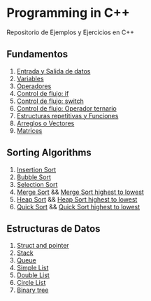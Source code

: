 # Programming in C++

Repositorio de Ejemplos y Ejercicios en C++ 


## Fundamentos

1. [Entrada y Salida de datos](/Scripts/main1.cpp) 
2. [Variables](/Scripts/main2)
3. [Operadores](/Scripts/main3.cpp)
4. [Control de flujo: if](/Scripts/main4.cpp)
5. [Control de flujo: switch](/Scripts/main5.cpp)
6. [Control de flujo: Operador ternario](/Scripts/main6.cpp)
7. [Estructuras repetitivas y Funciones](/Scripts/main23.cpp)
8. [Arreglos o Vectores](/Scripts/main24.cpp)
9. [Matrices](/Scripts//main25.cpp)


## Sorting Algorithms
1. [Insertion Sort](/Scripts/main27.cpp) 
2. [Bubble Sort](/Scripts/main28.cpp) 
3. [Selection Sort](/Scripts/main26.cpp) 
4. [Merge Sort](/Scripts/main41.cpp) && [Merge Sort highest to lowest](/Scripts/main46.cpp)
5. [Heap Sort](/Scripts/main42.cpp) && [Heap Sort highest to lowest](/Scripts/main47.cpp)
6. [Quick Sort](/Scripts/main43.cpp) && [Quick Sort highest to lowest](/Scripts/main48.cpp)

## Estructuras de Datos

1. [Struct and pointer](/Scripts/main35.cpp)
2. [Stack](/Scripts/main36.cpp) 
3. [Queue](/Scripts/main37.cpp) 
4. [Simple List](/Scripts/main40.cpp)
5. [Double List](/Scripts/main44.cpp)
6. [Circle List](/Scripts/main45.cpp)
7. [Binary tree](/Scripts/main49.cpp)

